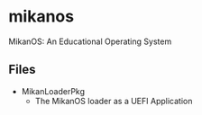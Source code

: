 # mikanos

MikanOS: An Educational Operating System

## Files

- MikanLoaderPkg
  - The MikanOS loader as a UEFI Application
